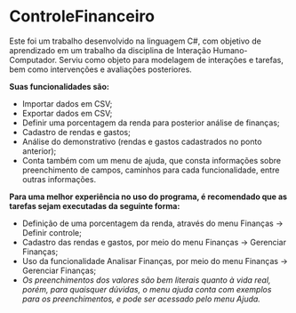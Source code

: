 # ControleFinanceiro

Este foi um trabalho desenvolvido na linguagem C#, com objetivo de aprendizado em um trabalho da disciplina de Interação Humano-Computador. Serviu como objeto para modelagem de interações e tarefas, bem como intervenções e avaliações posteriores.


**Suas funcionalidades são:**
- Importar dados em CSV;
- Exportar dados em CSV;
- Definir uma porcentagem da renda para posterior análise de finanças;
- Cadastro de rendas e gastos;
- Análise do demonstrativo (rendas e gastos cadastrados no ponto anterior);
- Conta também com um menu de ajuda, que consta informações sobre preenchimento de campos, caminhos para cada funcionalidade, entre outras informações.

**Para uma melhor experiência no uso do programa, é recomendado que as tarefas sejam executadas da seguinte forma:**
- Definição de uma porcentagem da renda, através do menu Finanças -> Definir controle;
- Cadastro das rendas e gastos, por meio do menu Finanças -> Gerenciar Finanças;
- Uso da funcionalidade Analisar Finanças, por meio do menu Finanças -> Gerenciar Finanças;
- *Os preenchimentos dos valores são bem literais quanto à vida real, porém, para quaisquer dúvidas, o menu ajuda conta com exemplos para os preenchimentos, e pode ser acessado pelo menu Ajuda.*

